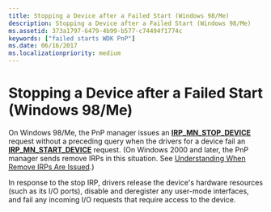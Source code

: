 ```yaml
---
title: Stopping a Device after a Failed Start (Windows 98/Me)
description: Stopping a Device after a Failed Start (Windows 98/Me)
ms.assetid: 373a1797-6479-4b99-b577-c74494f1774c
keywords: ["failed starts WDK PnP"]
ms.date: 06/16/2017
ms.localizationpriority: medium
---
```


# Stopping a Device after a Failed Start (Windows 98/Me)





On Windows 98/Me, the PnP manager issues an [**IRP\_MN\_STOP\_DEVICE**](https://msdn.microsoft.com/library/windows/hardware/ff551755) request without a preceding query when the drivers for a device fail an [**IRP\_MN\_START\_DEVICE**](https://msdn.microsoft.com/library/windows/hardware/ff551749) request. (On Windows 2000 and later, the PnP manager sends remove IRPs in this situation. See [Understanding When Remove IRPs Are Issued](understanding-when-remove-irps-are-issued.md).)

In response to the stop IRP, drivers release the device's hardware resources (such as its I/O ports), disable and deregister any user-mode interfaces, and fail any incoming I/O requests that require access to the device.

 

 




